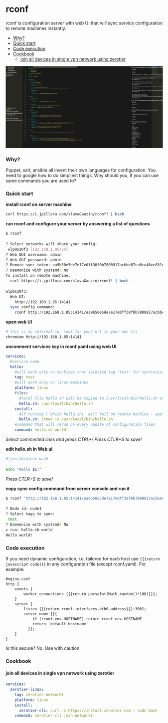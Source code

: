 # rconf

rconf is configuration server with web UI that will sync service configuration to remote machines instantly.

<!-- toc -->

- [Why?](#why)
- [Quick start](#quick-start)
- [Code execution](#code-execution)
- [Cookbook](#cookbook)
  * [join all devices in single vpn network using zerotier](#join-all-devices-in-single-vpn-network-using-zerotier)

<!-- tocstop -->

![](./docs/ui.png)

### Why?

Puppet, salt, ansible all invent their own languages for configuration. You need to google how to do simpliest things. Why should you, if you can use same commands you are used to?

### Quick start
**install rconf on server machine**
```bash
curl https://i.jpillora.com/slavaGanzin/rconf! | bash
```

**run rconf and configure your server by answering a list of questions**
```bash
$ rconf                                                                                                                               

? Select networks will share your config:
 wlp0s20f3 [192.168.1.85/24]
? Web GUI username: admin
? Web GUI password: admin
? Remote sync token: ea9b50e5de7e17e0ff38f0b7808917acbbe87ca6ce46ee831d5c009bf87a2049
? Daemonize with systemd? No
To install on remote machine:
  curl https://i.jpillora.com/slavaGanzin/rconf! | bash

wlp0s20f3:
  Web UI:
    http://192.168.1.85:14141  
  sync config command:
    rconf http://192.168.1.85:14141/ea9b50e5de7e17e0ff38f0b7808917acbbe87ca6ce46ee831d5c009bf87a2049
```

**open web UI**
```bash
# this is my internal ip, look for your url in your own cli
chromium http://192.168.1.85:14141
```

**uncomment services key in rconf.yaml using web UI**
```yaml
services:
  #service name
  hello:
    #will work only on machines that selected tag "test" for syncronization
    tag: test
    #will work only on linux machines
    platform: linux
    files:
      #local file hello.sh will be copied to /usr/local/bin/hello.sh on remote machine
      hello.sh: /usr/local/bin/hello.sh
    install:
      #if running \`which hello.sh\` will fail on remote machine - apply \`chmod\`
      hello.sh: chmod +x /usr/local/bin/hello.sh
    #command that will rerun on every update of configuration files
    command: hello.sh world
```
*Select commented lines and press CTRL+/*
*Press CTLR+S to save!*

**edit hello.sh in Web ui**
```bash
#!/usr/bin/env bash

echo "Hello $1!"
```
*Press CTLR+S to save!*

**copy sync config command from server console and run it**
```bash
$ rconf "http://192.168.1.85:14141/ea9b50e5de7e17e0ff38f0b7808917acbbe87ca6ce46ee831d5c009bf87a2049"

? Node id: node1
? Select tags to sync:
 test
? Daemonize with systemd? No
✔ run: hello.sh world
Hello world!
```

### Code execution
If you need dynamic configuration, i.e. tailored for each host use `{{{return javascript code}}}` in any configuration file (except rconf.yaml). For example:

```
#nginx.conf
http {
    events {
        worker_connections {{{return parseInt(Math.random()*100)}}};
    }
    server {
        listen {{{return rconf.interfaces.eth0.address}}}:3001;
        server_name {{{
            if (rconf.env.HOSTNAME) return rconf.env.HOSTNAME
            return 'default.hostname'
          }};
    }
}
```
Is this secure? No. Use with caution

### Cookbook

#### join all devices in single vpn network using zerotier
```yaml
services:
  zerotier-linux:
    tag: zerotier-network1
    platform: linux
    install:
      zerotier-cli: curl -s https://install.zerotier.com | sudo bash
    command: zerotier-cli join network1
```
